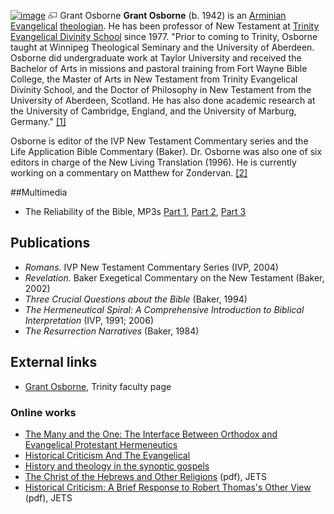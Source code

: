 [![image](images/thumb/f/f7/Osborne.jpeg/175px-Osborne.jpeg)](http://www.theopedia.com/File:Osborne.jpeg)
[![image](data:image/png;base64,iVBORw0KGgoAAAANSUhEUgAAAA8AAAALCAAAAACFLIiAAAAAAnRSTlMA/1uRIrUAAABPSURBVAjXY/j///+5vXDwjAHIr26ZAgXZe8H8a/+hoIcw/9nevdVL9+79DuPvzQYZFPUezu8BMZLXgkExnD8HAu6hqv//n+HZVjD4DuUDAKlChD3fj6aPAAAAAElFTkSuQmCC)](http://www.theopedia.com/File:Osborne.jpeg "Enlarge")
Grant Osborne
**Grant Osborne** (b. 1942) is an
[Arminian](Arminianism "Arminianism")
[Evangelical](Evangelical "Evangelical")
[theologian](Theologian "Theologian"). He has been professor of New
Testament at
[Trinity Evangelical Divinity School](Trinity_Evangelical_Divinity_School "Trinity Evangelical Divinity School")
since 1977. "Prior to coming to Trinity, Osborne taught at Winnipeg
Theological Seminary and the University of Aberdeen. Osborne did
undergraduate work at Taylor University and received the Bachelor
of Arts in missions and pastoral training from Fort Wayne Bible
College, the Master of Arts in New Testament from Trinity
Evangelical Divinity School, and the Doctor of Philosophy in New
Testament from the University of Aberdeen, Scotland. He has also
done academic research at the University of Cambridge, England, and
the University of Marburg, Germany."
[[1]](http://wvvw.tiu.edu/people/faculty/osborne.htm)

Osborne is editor of the IVP New Testament Commentary series and
the Life Application Bible Commentary (Baker). Dr. Osborne was also
one of six editors in charge of the New Living Translation (1996).
He is currently working on a commentary on Matthew for Zondervan.
[[2]](http://wvvw.tiu.edu/people/faculty/osborne.htm)

##Multimedia

-   The Reliability of the Bible, MP3s
    [Part 1](http://www.veritas.org/mediafiles/VTS-Osborne-1998-NorthCarolina-98VFNC03.mp3),
    [Part 2](http://www.veritas.org/mediafiles/VTS-Osborne-1998-NorthCarolina-98VFNC04.mp3),
    [Part 3](http://www.veritas.org/mediafiles/VTS-Osborne-1998-NorthCarolina-98VFNC05.mp3)

## Publications

-   *Romans*. IVP New Testament Commentary Series (IVP, 2004)
-   *Revelation.* Baker Exegetical Commentary on the New Testament
    (Baker, 2002)
-   *Three Crucial Questions about the Bible* (Baker, 1994)
-   *The Hermeneutical Spiral: A Comprehensive Introduction to Biblical Interpretation*
    (IVP, 1991; 2006)
-   *The Resurrection Narratives* (Baker, 1984)

## External links

-   [Grant Osborne](http://www.tiu.edu/divinity/academics/faculty/osborne),
    Trinity faculty page

### Online works

-   [The Many and the One: The Interface Between Orthodox and Evangelical Protestant Hermeneutics](http://www.myriobiblos.gr/texts/english/osborne.html)
-   [Historical Criticism And The Evangelical](http://www.biblicalstudies.org.uk/article_criticism_osborne.html)
-   [History and theology in the synoptic gospels](http://www.findarticles.com/p/articles/mi_qa3803/is_200304/ai_n9221301)
-   [The Christ of the Hebrews and Other Religions](http://etsjets.org/jets/journal/46/46-2/46-2-pp249-267_JETS.pdf)
    (pdf), JETS
-   [Historical Criticism: A Brief Response to Robert Thomas's Other View](http://etsjets.org/jets/journal/43/43-1/43-1-pp113-117_JETS.pdf)
    (pdf), JETS



